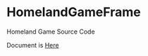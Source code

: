 # HomelandGameFrame

Homeland Game Source Code

Document is [Here](https://bluespace.gitbook.io/homeland-studio-document/)